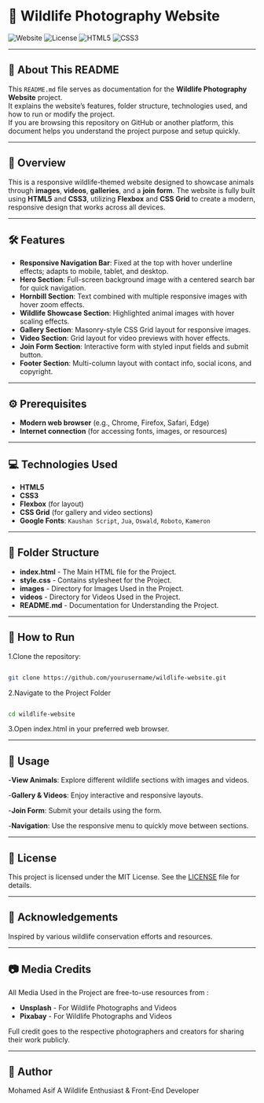 # 🦁 Wildlife Photography Website

![Website](https://img.shields.io/badge/Website-Responsive-blue)
![License](https://img.shields.io/badge/License-MIT-green)
![HTML5](https://img.shields.io/badge/HTML5-orange)
![CSS3](https://img.shields.io/badge/CSS3-blue)

---

## 📝 About This README

This `README.md` file serves as documentation for the **Wildlife Photography Website** project.  
It explains the website’s features, folder structure, technologies used, and how to run or modify the project.  
If you are browsing this repository on GitHub or another platform, this document helps you understand the project purpose and setup quickly.

---

## 🌟 Overview
This is a responsive wildlife-themed website designed to showcase animals through **images**, **videos**, **galleries**, and a **join form**. The website is fully built using **HTML5** and **CSS3**, utilizing **Flexbox** and **CSS Grid** to create a modern, responsive design that works across all devices.

---

## 🛠 Features

- **Responsive Navigation Bar**: Fixed at the top with hover underline effects; adapts to mobile, tablet, and desktop.  
- **Hero Section**: Full-screen background image with a centered search bar for quick navigation.  
- **Hornbill Section**: Text combined with multiple responsive images with hover zoom effects.  
- **Wildlife Showcase Section**: Highlighted animal images with hover scaling effects.  
- **Gallery Section**: Masonry-style CSS Grid layout for responsive images.  
- **Video Section**: Grid layout for video previews with hover effects.  
- **Join Form Section**: Interactive form with styled input fields and submit button.  
- **Footer Section**: Multi-column layout with contact info, social icons, and copyright.

---

## ⚙️ Prerequisites

- **Modern web browser** (e.g., Chrome, Firefox, Safari, Edge)  
- **Internet connection** (for accessing fonts, images, or resources)

---

## 💻 Technologies Used

- **HTML5**  
- **CSS3**  
- **Flexbox** (for layout)  
- **CSS Grid** (for gallery and video sections)  
- **Google Fonts**: `Kaushan Script`, `Jua`, `Oswald`, `Roboto`, `Kameron`

---

## 📂 Folder Structure
- **index.html** - The Main HTML file for the Project.
- **style.css**  - Contains stylesheet for the Project.
- **images**     - Directory for Images Used in the Project.
- **videos**     - Directory for Videos Used in the Project.
- **README.md**  - Documentation for Understanding the Project.

---

## 🚀 How to Run

1.Clone the repository:
```bash

git clone https://github.com/yourusername/wildlife-website.git

```

2.Navigate to the Project Folder
```bash

cd wildlife-website

```

3.Open index.html in your preferred web browser.

---

## 📌 Usage

-**View Animals**: Explore different wildlife sections with images and videos.

-**Gallery & Videos**: Enjoy interactive and responsive layouts.

-**Join Form**: Submit your details using the form.

-**Navigation**: Use the responsive menu to quickly move between sections.

---

## 📝 License

This project is licensed under the MIT License.
See the [LICENSE](LICENSE) file for details.

---

## 🙏 Acknowledgements

Inspired by various wildlife conservation efforts and resources.

---

## 📷 Media Credits

All Media Used in the Project are free-to-use resources from : 
- **Unsplash** - For Wildlife Photographs and Videos
- **Pixabay**  - For Wildlife Photographs and Videos

Full credit goes to the respective photographers and creators for sharing their work publicly.

---

## 👤 Author

Mohamed Asif A
Wildlife Enthusiast & Front-End Developer